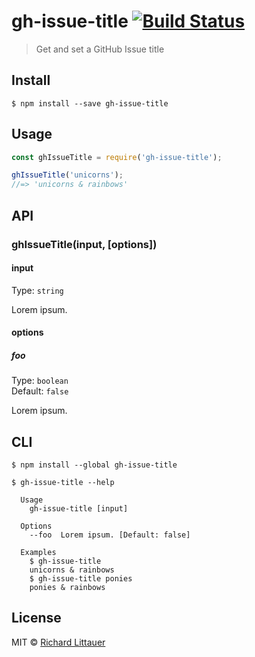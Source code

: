 # gh-issue-title [![Build Status](https://travis-ci.org/RichardLitt/gh-issue-title.svg?branch=master)](https://travis-ci.org/RichardLitt/gh-issue-title)

> Get and set a GitHub Issue title


## Install

```
$ npm install --save gh-issue-title
```


## Usage

```js
const ghIssueTitle = require('gh-issue-title');

ghIssueTitle('unicorns');
//=> 'unicorns & rainbows'
```


## API

### ghIssueTitle(input, [options])

#### input

Type: `string`

Lorem ipsum.

#### options

##### foo

Type: `boolean`  
Default: `false`

Lorem ipsum.


## CLI

```
$ npm install --global gh-issue-title
```

```
$ gh-issue-title --help

  Usage
    gh-issue-title [input]

  Options
    --foo  Lorem ipsum. [Default: false]

  Examples
    $ gh-issue-title
    unicorns & rainbows
    $ gh-issue-title ponies
    ponies & rainbows
```


## License

MIT © [Richard Littauer](http://burntfen.com)
